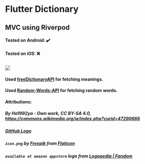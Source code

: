 # Flutter Dictionary

## MVC using Riverpod

#### Tested on Android: ✔️

#### Tested on iOS: ❌

## [![](https://static.wikia.nocookie.net/logopedia/images/d/d6/Available_at_Amazon_Appstore.svg/revision/latest/scale-to-width-down/145?cb=20201007175539)](https://www.amazon.com/gp/product/B09BG7C574)

#### Used [freeDictionaryAPI](https://github.com/meetDeveloper/freeDictionaryAPI) for fetching meanings.

#### Used [Random-Words-API](https://github.com/mcnaveen/Random-Words-API) for fetching random words.

#### Attributions:

##### By Ha1992ya - Own work, CC BY-SA 4.0, https://commons.wikimedia.org/w/index.php?curid=47290666

##### [GitHub Logo](https://github.githubassets.com/images/modules/logos_page/GitHub-Mark.png)

##### `icon.png` by [Freepik](https://www.freepik.com) from [Flaticon](https://www.flaticon.com/)

##### `available at amazon appstore` logo from [Logopedia | Fandom](https://logos.fandom.com/wiki/Amazon_Appstore)
